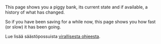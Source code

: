 This page shows you a piggy bank, its current state and if available, a history of what has changed.

So if you have been saving for a while now, this page shows you how fast (or slow) it has been going.

Lue lisää säästöpossuista [virallisesta ohjeesta](https://docs.firefly-iii.org/advanced-concepts/piggies).